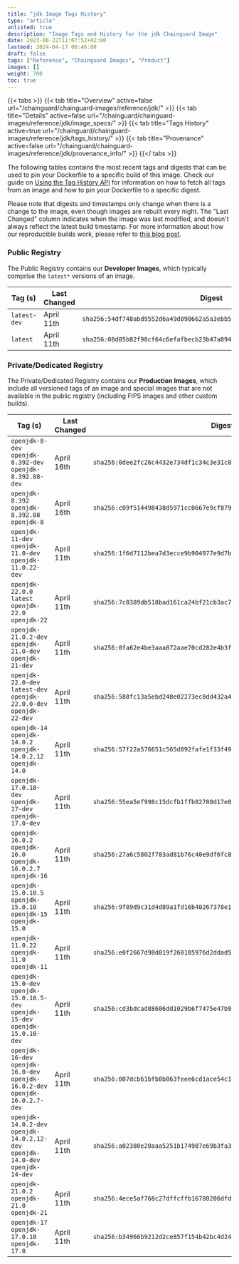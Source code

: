 ```yaml
---
title: "jdk Image Tags History"
type: "article"
unlisted: true
description: "Image Tags and History for the jdk Chainguard Image"
date: 2023-06-22T11:07:52+02:00
lastmod: 2024-04-17 00:46:08
draft: false
tags: ["Reference", "Chainguard Images", "Product"]
images: []
weight: 700
toc: true
---
```


{{< tabs >}}
{{< tab title="Overview" active=false url="/chainguard/chainguard-images/reference/jdk/" >}}
{{< tab title="Details" active=false url="/chainguard/chainguard-images/reference/jdk/image_specs/" >}}
{{< tab title="Tags History" active=true url="/chainguard/chainguard-images/reference/jdk/tags_history/" >}}
{{< tab title="Provenance" active=false url="/chainguard/chainguard-images/reference/jdk/provenance_info/" >}}
{{</ tabs >}}

The following tables contains the most recent tags and digests that can be used to pin your Dockerfile to a specific build of this image. Check our guide on [Using the Tag History API](/chainguard/chainguard-images/using-the-tag-history-api/) for information on how to fetch all tags from an image and how to pin your Dockerfile to a specific digest.

Please note that digests and timestamps only change when there is a change to the image, even though images are rebuilt every night. The "Last Changed" column indicates when the image was last modified, and doesn't always reflect the latest build timestamp. For more information about how our reproducible builds work, please refer to [this blog post](https://www.chainguard.dev/unchained/reproducing-chainguards-reproducible-image-builds).

### Public Registry
The Public Registry contains our **Developer Images**, which typically comprise the `latest*` versions of an image.

| Tag (s)       | Last Changed | Digest                                                                    |
|---------------|--------------|---------------------------------------------------------------------------|
|  `latest-dev` | April 11th   | `sha256:54df748abd9552d6a49d090662a5a3ebb5afc3bf522772d948c4db98ec0d4e6d` |
|  `latest`     | April 11th   | `sha256:08d05b82f98cf64c6efafbecb23b47a894e791a60c26dd3cc225157ba138e419` |


### Private/Dedicated Registry
The Private/Dedicated Registry contains our **Production Images**, which include all versioned tags of an image and special images that are not available in the public registry (including FIPS images and other custom builds).

| Tag (s)                                                                            | Last Changed | Digest                                                                    |
|------------------------------------------------------------------------------------|--------------|---------------------------------------------------------------------------|
|  `openjdk-8-dev` `openjdk-8.392-dev` `openjdk-8.392.08-dev`                        | April 16th   | `sha256:0dee2fc26c4432e734df1c34c3e31c0a277e85045d2d6650314c89ea5b9475d7` |
|  `openjdk-8.392` `openjdk-8.392.08` `openjdk-8`                                    | April 16th   | `sha256:c09f514498438d5971cc0667e9cf8798a16a6b21634337d248ff5905ada10568` |
|  `openjdk-11-dev` `openjdk-11.0-dev` `openjdk-11.0.22-dev`                         | April 11th   | `sha256:1f6d7112bea7d3ecce9b904977e9d7b9c771a1456313b49baf7d180de6d6c7b9` |
|  `openjdk-22.0.0` `latest` `openjdk-22.0` `openjdk-22`                             | April 11th   | `sha256:7c0389db518bad161ca24bf21cb3ac79f7e724168847035994cc3a49c518a31a` |
|  `openjdk-21.0.2-dev` `openjdk-21.0-dev` `openjdk-21-dev`                          | April 11th   | `sha256:0fa62e4be3aaa872aae70cd282e4b3f3bbfba68b9c746c472c68fccdcb403a03` |
|  `openjdk-22.0-dev` `latest-dev` `openjdk-22.0.0-dev` `openjdk-22-dev`             | April 11th   | `sha256:580fc13a5ebd248e02273ec8dd432a490813ce8eb45005e0fde8dd05f6ae38d6` |
|  `openjdk-14` `openjdk-14.0.2` `openjdk-14.0.2.12` `openjdk-14.0`                  | April 11th   | `sha256:57f22a576651c565d892fafe1f33f49fee25ed612f977b59d5695363a2954f32` |
|  `openjdk-17.0.10-dev` `openjdk-17-dev` `openjdk-17.0-dev`                         | April 11th   | `sha256:55ea5ef998c15dcfb1ffb82780d17e89f68f8f0c65b1a96ff71ce71220589926` |
|  `openjdk-16.0.2` `openjdk-16.0` `openjdk-16.0.2.7` `openjdk-16`                   | April 11th   | `sha256:27a6c5802f783ad81b76c40e9df6fc82afa1640878555eae1628f8db3e3b1913` |
|  `openjdk-15.0.10.5` `openjdk-15.0.10` `openjdk-15` `openjdk-15.0`                 | April 11th   | `sha256:9f89d9c31d4d89a1fd16b40267378e1cdca79442666aeb99afffb4da06de5af1` |
|  `openjdk-11.0.22` `openjdk-11.0` `openjdk-11`                                     | April 11th   | `sha256:e0f2667d98d019f260105976d2ddad5eeebda2cdd66299bd43212707062354d8` |
|  `openjdk-15.0-dev` `openjdk-15.0.10.5-dev` `openjdk-15-dev` `openjdk-15.0.10-dev` | April 11th   | `sha256:cd3bdcad88606dd1029b6f7475e47b90a038bcf6bd25bff72f8c85349c76ad49` |
|  `openjdk-16-dev` `openjdk-16.0-dev` `openjdk-16.0.2-dev` `openjdk-16.0.2.7-dev`   | April 11th   | `sha256:007dcb61bfb8b063feee6cd1ace54c1549147a135e440801a18de6af8328b8e3` |
|  `openjdk-14.0.2-dev` `openjdk-14.0.2.12-dev` `openjdk-14.0-dev` `openjdk-14-dev`  | April 11th   | `sha256:a02380e20aaa5251b174987e69b3fa3036f8e78b89e06bbed1f5f8f8b0a9cc75` |
|  `openjdk-21.0.2` `openjdk-21.0` `openjdk-21`                                      | April 11th   | `sha256:4ece5af768c27dffcffb16780206dfdcd4b45c7edc682250d1b498cb2267d30c` |
|  `openjdk-17` `openjdk-17.0.10` `openjdk-17.0`                                     | April 11th   | `sha256:b34966b9212d2ce857f154b42bc4d242e0f46a68fb175a4b24d0dbdaafc6bf8b` |

